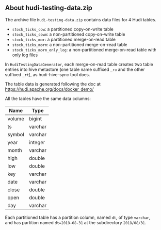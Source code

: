 ## About hudi-testing-data.zip

The archive file `hudi-testing-data.zip` contains data files for 4 Hudi tables.

- `stock_ticks_cow`: a partitioned copy-on-write table
- `stock_ticks_cown`: a non-partitioned copy-on-write table
- `stock_ticks_mor`: a partitioned merge-on-read table
- `stock_ticks_morn`: a non-partitioned merge-on-read table
- `stock_ticks_morn_only_log`: a non-partitioned merge-on-read table with only log files

In `HudiTestingDataGenerator`, each merge-on-read table creates two table entries into hive metastore
(one table name suffixed `_ro` and the other suffixed `_rt`), as hudi-hive-sync tool does.

The table data is generated following the doc at https://hudi.apache.org/docs/docker_demo/

All the tables have the same data columns:

| Name   | Type    |
|--------|---------|
| volume | bigint  |
| ts     | varchar |
| symbol | varchar |
| year   | integer |
| month  | varchar |
| high   | double  |
| low    | double  |
| key    | varchar |
| date   | varchar |
| close  | double  |
| open   | double  |
| day    | varchar |

Each partitioned table has a partition column, named `dt`, of type `varchar`,
and has partition named `dt=2018-08-31` at the subdirectory `2018/08/31`.
